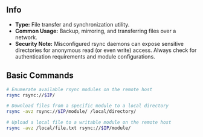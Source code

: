 ## Info
- **Type:** File transfer and synchronization utility.
- **Common Usage:** Backup, mirroring, and transferring files over a network.
- **Security Note:** Misconfigured rsync daemons can expose sensitive directories for anonymous read (or even write) access. Always check for authentication requirements and module configurations.

## Basic Commands

```bash
# Enumerate available rsync modules on the remote host
rsync rsync://$IP/

# Download files from a specific module to a local directory
rsync -avz rsync://$IP/module/ /local/directory/

# Upload a local file to a writable module on the remote host
rsync -avz /local/file.txt rsync://$IP/module/
```
